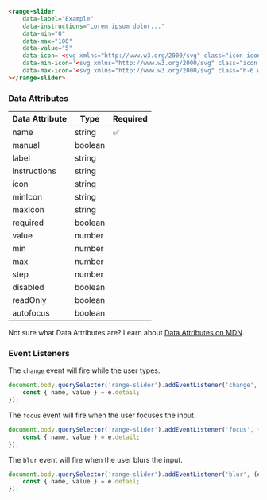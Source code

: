 ```html
<range-slider
    data-label="Example"
    data-instructions="Lorem ipsum dolor..."
    data-min="0"
    data-max="100"
    data-value="5"
    data-icon='<svg xmlns="http://www.w3.org/2000/svg" class="icon icon-tabler icon-tabler-volume-2" width="24" height="24" viewBox="0 0 24 24" stroke-width="2" stroke="currentColor" fill="none" stroke-linecap="round" stroke-linejoin="round"><path stroke="none" d="M0 0h24v24H0z" fill="none"></path><path d="M15 8a5 5 0 0 1 0 8"></path><path d="M6 15h-2a1 1 0 0 1 -1 -1v-4a1 1 0 0 1 1 -1h2l3.5 -4.5a.8 .8 0 0 1 1.5 .5v14a.8 .8 0 0 1 -1.5 .5l-3.5 -4.5"></path></svg>'
    data-min-icon='<svg xmlns="http://www.w3.org/2000/svg" class="icon icon-tabler icon-tabler-volume-3" width="24" height="24" viewBox="0 0 24 24" stroke-width="2" stroke="currentColor" fill="none" stroke-linecap="round" stroke-linejoin="round"><path stroke="none" d="M0 0h24v24H0z" fill="none"></path><path d="M6 15h-2a1 1 0 0 1 -1 -1v-4a1 1 0 0 1 1 -1h2l3.5 -4.5a.8 .8 0 0 1 1.5 .5v14a.8 .8 0 0 1 -1.5 .5l-3.5 -4.5"></path><path d="M16 10l4 4m0 -4l-4 4"></path></svg>'
    data-max-icon='<svg xmlns="http://www.w3.org/2000/svg" class="h-6 w-6" fill="none" viewBox="0 0 24 24" stroke="currentColor"><path stroke-linecap="round" stroke-linejoin="round" stroke-width="2" d="M15.536 8.464a5 5 0 010 7.072m2.828-9.9a9 9 0 010 12.728M5.586 15H4a1 1 0 01-1-1v-4a1 1 0 011-1h1.586l4.707-4.707C10.923 3.663 12 4.109 12 5v14c0 .891-1.077 1.337-1.707.707L5.586 15z" /></svg>'
></range-slider>
```

### Data Attributes

| Data Attribute | Type | Required |
| -------------- | ---- | -------- |
| name | string | ✅ |
| manual | boolean | |
| label | string | |
| instructions | string | |
| icon | string | |
| minIcon | string | |
| maxIcon | string | |
| required | boolean | |
| value | number | |
| min | number | |
| max | number | |
| step | number | |
| disabled | boolean | |
| readOnly | boolean | |
| autofocus | boolean | |

Not sure what Data Attributes are? Learn about [Data Attributes on MDN](https://developer.mozilla.org/en-US/docs/Web/HTML/Global_attributes/data-*).

### Event Listeners

The `change` event will fire while the user types.

```typescript
document.body.querySelector('range-slider').addEventListener('change', (e) => {
    const { name, value } = e.detail;
});
```

The `focus` event will fire when the user focuses the input.

```typescript
document.body.querySelector('range-slider').addEventListener('focus', (e) => {
    const { name, value } = e.detail;
});
```

The `blur` event will fire when the user blurs the input.

```typescript
document.body.querySelector('range-slider').addEventListener('blur', (e) => {
    const { name, value } = e.detail;
});
```
